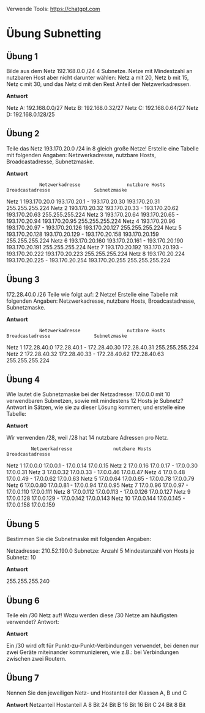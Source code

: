 Verwende Tools: https://chatgpt.com

# Übung Subnetting

## Übung 1

Bilde aus dem Netz 192.168.0.0 /24 4 Subnetze. Netze mit Mindestzahl an nutzbaren Host aber nicht darunter wählen: Netz a mit 20, Netz b mit 15, Netz c mit 30, und das Netz d mit den Rest Anteil der Netzwerkadressen.

**Antwort**

Netz A: 192.168.0.0/27
Netz B: 192.168.0.32/27
Netz C: 192.168.0.64/27
Netz D: 192.168.0.128/25

## Übung 2

Teile das Netz 193.170.20.0 /24 in 8 gleich große Netze! Erstelle eine Tabelle mit folgenden Angaben:
Netzwerkadresse,               nutzbare Hosts,                    Broadcastadresse,              Subnetzmaske.

**Antwort**

                Netzwerkadresse                 nutzbare Hosts                      Broadcastadresse                Subnetzmaske
Netz 1          193.170.20.0            193.170.20.1 - 193.170.20.30                193.170.20.31                   255.255.255.224
Netz 2          193.170.20.32           193.170.20.33 - 193.170.20.62               193.170.20.63                   255.255.255.224
Netz 3          193.170.20.64           193.170.20.65 - 193.170.20.94               193.170.20.95                   255.255.255.224
Netz 4          193.170.20.96           193.170.20.97 - 193.170.20.126              193.170.20.127                  255.255.255.224
Netz 5          193.170.20.128          193.170.20.129 - 193.170.20.158             193.170.20.159                  255.255.255.224
Netz 6          193.170.20.160          193.170.20.161 - 193.170.20.190             193.170.20.191                  255.255.255.224
Netz 7          193.170.20.192          193.170.20.193 - 193.170.20.222             193.170.20.223                  255.255.255.224
Netz 8          193.170.20.224          193.170.20.225 - 193.170.20.254             193.170.20.255                  255.255.255.224

## Übung 3

172.28.40.0 /26 Teile wie folgt auf: 2 Netze!
Erstelle eine Tabelle mit folgenden Angaben:
Netzwerkadresse,               nutzbare Hosts,                    Broadcastadresse,              Subnetzmaske.

**Antwort**

                Netzwerkadresse                 nutzbare Hosts                      Broadcastadresse                Subnetzmaske
Netz 1          172.28.40.0            172.28.40.1 - 172.28.40.30                   172.28.40.31                   255.255.255.224
Netz 2          172.28.40.32           172.28.40.33 - 172.28.40.62	                172.28.40.63                   255.255.255.224

## Übung 4

Wie lautet die Subnetzmaske bei der Netzadresse: 17.0.0.0 mit 10 verwendbaren Subnetzen, sowie mit mindestens 12 Hosts je Subnetz?
Antwort in Sätzen, wie sie zu dieser Lösung kommen; und erstelle eine Tabelle:

**Antwort**

Wir verwenden /28, weil /28 hat 14 nutzbare Adressen pro Netz.

             Netzwerkadresse               nutzbare Hosts                          Broadcastadresse
Netz 1       17.0.0.0                      17.0.0.1 - 17.0.0.14                    17.0.0.15
Netz 2       17.0.0.16                     17.0.0.17 - 17.0.0.30                   17.0.0.31
Netz 3       17.0.0.32                     17.0.0.33 - 17.0.0.46                   17.0.0.47
Netz 4       17.0.0.48                     17.0.0.49 - 17.0.0.62                   17.0.0.63
Netz 5       17.0.0.64                     17.0.0.65 - 17.0.0.78                   17.0.0.79
Netz 6       17.0.0.80                     17.0.0.81 - 17.0.0.94                   17.0.0.95
Netz 7       17.0.0.96                     17.0.0.97 - 17.0.0.110                  17.0.0.111
Netz 8       17.0.0.112                    17.0.0.113 - 17.0.0.126                 17.0.0.127
Netz 9       17.0.0.128                    17.0.0.129 - 17.0.0.142                 17.0.0.143
Netz 10      17.0.0.144                    17.0.0.145 - 17.0.0.158                 17.0.0.159

## Übung 5

Bestimmen Sie die Subnetmaske mit folgenden Angaben:

Netzadresse: 210.52.190.0
Subnetze: Anzahl 5
Mindestanzahl von Hosts je Subnetz: 10

**Antwort**

255.255.255.240

## Übung 6

Teile  ein /30 Netz auf!    Wozu werden diese /30 Netze am häufigsten verwendet?
Antwort:

**Antwort**

Ein /30 wird oft für Punkt-zu-Punkt-Verbindungen verwendet, bei denen nur zwei Geräte miteinander kommunizieren, wie z.B.: bei Verbindungen zwischen zwei Routern.

## Übung 7

Nennen Sie den jeweiligen Netz- und Hostanteil der Klassen A, B und C

**Antwort**
        Netzanteil          Hostanteil
A       8 Bit               24 Bit
B       16 Bit              16 Bit
C       24 Bit              8 Bit